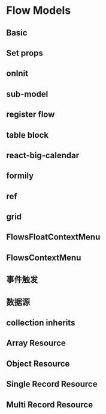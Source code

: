 # Flow Models

## Basic

<code src="./demos/hello.tsx"></code>

## Set props

<code src="./demos/hello-set-props.tsx"></code>

## onInit

<code src="./demos/on-init.tsx"></code>

## sub-model

<code src="./demos/sub-model.tsx"></code>

## register flow

<code src="./demos/register-flow.tsx"></code>

## table block

<code src="./demos/table-block.tsx"></code>

## react-big-calendar

<code src="./demos/react-big-calendar.tsx"></code>

## formily

<code src="./demos/formily.tsx"></code>

## ref

<code src="./demos/ref.tsx"></code>

## grid

<code src="./demos/grid.tsx"></code>

## FlowsFloatContextMenu

<code src="./demos/FlowsFloatContextMenu.tsx"></code>

## FlowsContextMenu

<code src="./demos/FlowsContextMenu.tsx"></code>

## 事件触发

<code src="./demos/dispatch-event.tsx"></code>

## 数据源

<code src="./demos/data-source.tsx"></code>

## collection inherits

<code src="./demos/collection-inherits.tsx"></code>

## Array Resource

<code src="./demos/array-resource.tsx"></code>

## Object Resource

<code src="./demos/object-resource.tsx"></code>

## Single Record Resource

<code src="./demos/single-record-resource.tsx"></code>

## Multi Record Resource

<code src="./demos/multi-record-resource.tsx"></code>

